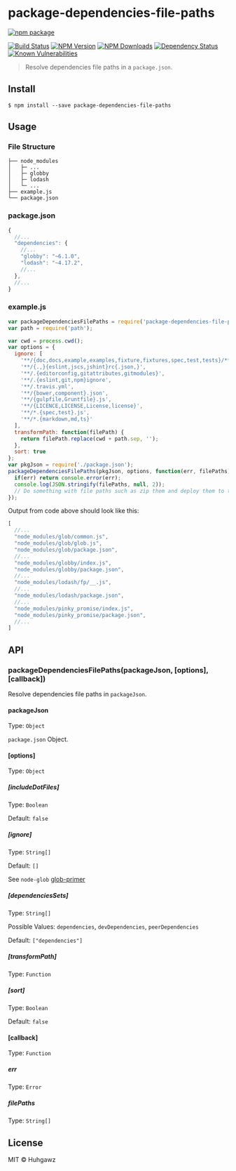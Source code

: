 # package-dependencies-file-paths

[![npm package](https://nodei.co/npm/package-dependencies-file-paths.png?downloads=true&downloadRank=true&stars=true)](https://nodei.co/npm/package-dependencies-file-paths/)

[![Build Status](https://travis-ci.org/huhgawz/package-dependencies-file-paths.svg?branch=master)](https://travis-ci.org/huhgawz/package-dependencies-file-paths)
[![NPM Version](http://img.shields.io/npm/v/package-dependencies-file-paths.svg?style=flat)](https://www.npmjs.org/package/package-dependencies-file-paths)
[![NPM Downloads](https://img.shields.io/npm/dm/package-dependencies-file-paths.svg?style=flat)](https://www.npmjs.org/package/package-dependencies-file-paths)
[![Dependency Status](https://img.shields.io/david/huhgawz/package-dependencies-file-paths.svg?style=flat-square)](https://david-dm.org/huhgawz/package-dependencies-file-paths)
[![Known Vulnerabilities](https://snyk.io/test/npm/package-dependencies-file-paths/badge.svg?style=flat-square)](https://snyk.io/test/npm/package-dependencies-file-paths)

> Resolve dependencies file paths in a `package.json`.

## Install

```
$ npm install --save package-dependencies-file-paths
```

## Usage

### File Structure

```
├── node_modules
│   ├─ ...
│   ├─ globby
│   ├─ lodash
│   └─ ...
├── example.js
└── package.json
```

### package.json

```js
{
  //...
  "dependencies": {
    //...
    "globby": "~6.1.0",
    "lodash": "~4.17.2",
    //...
  },
  //...
}
```

### example.js

```js
var packageDependenciesFilePaths = require('package-dependencies-file-paths');
var path = require('path');

var cwd = process.cwd();
var options = {
  ignore: [
    '**/{doc,docs,example,examples,fixture,fixtures,spec,test,tests}/**',
    '**/{.,}{eslint,jscs,jshint}rc{.json,}',
    '**/.{editorconfig,gitattributes,gitmodules}',
    '**/.{eslint,git,npm}ignore',
    '**/.travis.yml',
    '**/{bower,component}.json',
    '**/{gulpfile,Gruntfile}.js',
    '**/{LICENCE,LICENSE,License,license}',
    '**/*.{spec,test}.js',
    '**/*.{markdown,md,ts}'
  ],
  transformPath: function(filePath) {
    return filePath.replace(cwd + path.sep, '');
  },
  sort: true
};
var pkgJson = require('./package.json');
packageDependenciesFilePaths(pkgJson, options, function(err, filePaths) {
  if(err) return console.error(err);
  console.log(JSON.stringify(filePaths, null, 2));
  // Do something with file paths such as zip them and deploy them to the ☁️
});
```

Output from code above should look like this:

```js
[
  //...
  "node_modules/glob/common.js",
  "node_modules/glob/glob.js",
  "node_modules/glob/package.json",
  //...
  "node_modules/globby/index.js",
  "node_modules/globby/package.json",
  //...
  "node_modules/lodash/fp/__.js",
  //...
  "node_modules/lodash/package.json",
  //...
  "node_modules/pinky_promise/index.js",
  "node_modules/pinky_promise/package.json",
  //...
]
```

## API

### packageDependenciesFilePaths(packageJson, [options], [callback])

Resolve dependencies file paths in `packageJson`.

#### packageJson

Type: `Object`

`package.json` Object.

#### \[options]

Type: `Object`

##### \[includeDotFiles]

Type: `Boolean`

Default: `false`

##### \[ignore]

Type: `String[]`

Default: `[]`

See `node-glob` [glob-primer](https://github.com/isaacs/node-glob#glob-primer)

##### \[dependenciesSets]

Type: `String[]`

Possible Values: `dependencies`, `devDependencies`, `peerDependencies`

Default: `["dependencies"]`

##### \[transformPath]

Type: `Function`

##### \[sort]

Type: `Boolean`

Default: `false`

#### \[callback]

Type: `Function`

##### err

Type: `Error`

##### filePaths

Type: `String[]`

## License

MIT © Huhgawz
